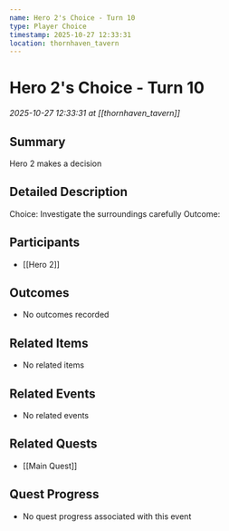 ```yaml
---
name: Hero 2's Choice - Turn 10
type: Player Choice
timestamp: 2025-10-27 12:33:31
location: thornhaven_tavern
---
```


# Hero 2's Choice - Turn 10

*2025-10-27 12:33:31 at [[thornhaven_tavern]]*

## Summary
Hero 2 makes a decision

## Detailed Description
Choice: Investigate the surroundings carefully
Outcome: 

## Participants
- [[Hero 2]]

## Outcomes
- No outcomes recorded

## Related Items
- No related items

## Related Events
- No related events

## Related Quests
- [[Main Quest]]

## Quest Progress
- No quest progress associated with this event

